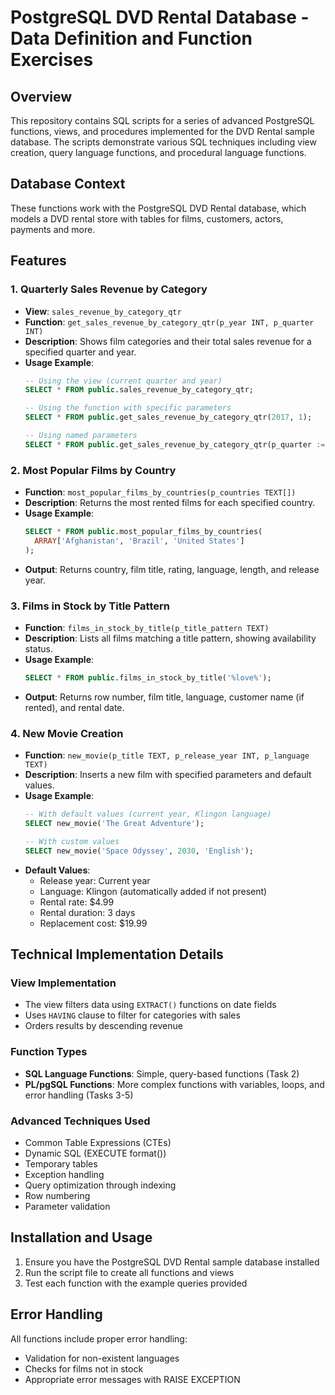 # PostgreSQL DVD Rental Database - Data Definition and Function Exercises

## Overview
This repository contains SQL scripts for a series of advanced PostgreSQL functions, views, and procedures implemented for the DVD Rental sample database. The scripts demonstrate various SQL techniques including view creation, query language functions, and procedural language functions.

## Database Context
These functions work with the PostgreSQL DVD Rental database, which models a DVD rental store with tables for films, customers, actors, payments and more.

## Features

### 1. Quarterly Sales Revenue by Category
- **View**: `sales_revenue_by_category_qtr`
- **Function**: `get_sales_revenue_by_category_qtr(p_year INT, p_quarter INT)`
- **Description**: Shows film categories and their total sales revenue for a specified quarter and year.
- **Usage Example**:
  ```sql
  -- Using the view (current quarter and year)
  SELECT * FROM public.sales_revenue_by_category_qtr;
  
  -- Using the function with specific parameters
  SELECT * FROM public.get_sales_revenue_by_category_qtr(2017, 1);
  
  -- Using named parameters
  SELECT * FROM public.get_sales_revenue_by_category_qtr(p_quarter := 2);
  ```

### 2. Most Popular Films by Country
- **Function**: `most_popular_films_by_countries(p_countries TEXT[])`
- **Description**: Returns the most rented films for each specified country.
- **Usage Example**:
  ```sql
  SELECT * FROM public.most_popular_films_by_countries(
    ARRAY['Afghanistan', 'Brazil', 'United States']
  );
  ```
- **Output**: Returns country, film title, rating, language, length, and release year.

### 3. Films in Stock by Title Pattern
- **Function**: `films_in_stock_by_title(p_title_pattern TEXT)`
- **Description**: Lists all films matching a title pattern, showing availability status.
- **Usage Example**:
  ```sql
  SELECT * FROM public.films_in_stock_by_title('%love%');
  ```
- **Output**: Returns row number, film title, language, customer name (if rented), and rental date.

### 4. New Movie Creation
- **Function**: `new_movie(p_title TEXT, p_release_year INT, p_language TEXT)`
- **Description**: Inserts a new film with specified parameters and default values.
- **Usage Example**:
  ```sql
  -- With default values (current year, Klingon language)
  SELECT new_movie('The Great Adventure');
  
  -- With custom values
  SELECT new_movie('Space Odyssey', 2030, 'English');
  ```
- **Default Values**:
  - Release year: Current year
  - Language: Klingon (automatically added if not present)
  - Rental rate: $4.99
  - Rental duration: 3 days
  - Replacement cost: $19.99

## Technical Implementation Details

### View Implementation
- The view filters data using `EXTRACT()` functions on date fields
- Uses `HAVING` clause to filter for categories with sales
- Orders results by descending revenue

### Function Types
- **SQL Language Functions**: Simple, query-based functions (Task 2)
- **PL/pgSQL Functions**: More complex functions with variables, loops, and error handling (Tasks 3-5)

### Advanced Techniques Used
- Common Table Expressions (CTEs)
- Dynamic SQL (EXECUTE format())
- Temporary tables
- Exception handling
- Query optimization through indexing
- Row numbering
- Parameter validation

## Installation and Usage
1. Ensure you have the PostgreSQL DVD Rental sample database installed
2. Run the script file to create all functions and views
3. Test each function with the example queries provided

## Error Handling
All functions include proper error handling:
- Validation for non-existent languages
- Checks for films not in stock
- Appropriate error messages with RAISE EXCEPTION
